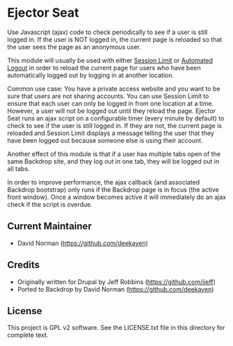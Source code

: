 Ejector Seat
============

Use Javascript (ajax) code to check periodically to see if a user is still logged in. If the user is NOT logged in, the current page is reloaded so that the user sees the page as an anonymous user.

This module will usually be used with either [Session Limit](https://github.com/backdrop-contrib/session_limit) or [Automated Logout](https://github.com/backdrop-contrib/autologout) in order to reload the current page for users who have been automatically logged out by logging in at another location.

Common use case: You have a private access website and you want to be sure that users are not sharing accounts. You can use Session Limit to ensure that each user can only be logged in from one location at a time. However, a user will not be logged out until they reload the page. Ejector Seat runs an ajax script on a configurable timer (every minute by default) to check to see if the user is still logged in. If they are not, the current page is reloaded and Session Limit displays a message telling the user that they have been logged out because someone else is using their account.

Another effect of this module is that if a user has multiple tabs open of the same Backdrop site, and they log out in one tab, they will be logged out in all tabs.

In order to improve performance, the ajax callback (and associated Backdrop bootstrap) only runs if the Backdrop page is in focus (the active front window). Once a window becomes active it will immediately do an ajax check if the script is overdue.

Current Maintainer
------------------

- David Norman (https://github.com/deekayen)

Credits
-------

- Originally written for Drupal by Jeff Robbins (https://github.com/jjeff)
- Ported to Backdrop by David Norman (https://github.com/deekayen)

License
-------

This project is GPL v2 software. See the LICENSE.txt file in this directory for complete text.
